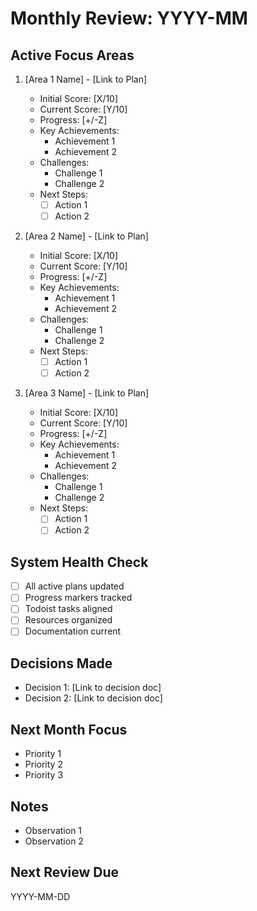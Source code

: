 # Monthly Review: YYYY-MM

## Active Focus Areas

1. [Area 1 Name] - [Link to Plan]

   - Initial Score: [X/10]
   - Current Score: [Y/10]
   - Progress: [+/-Z]
   - Key Achievements:
     - Achievement 1
     - Achievement 2
   - Challenges:
     - Challenge 1
     - Challenge 2
   - Next Steps:
     - [ ] Action 1
     - [ ] Action 2

2. [Area 2 Name] - [Link to Plan]

   - Initial Score: [X/10]
   - Current Score: [Y/10]
   - Progress: [+/-Z]
   - Key Achievements:
     - Achievement 1
     - Achievement 2
   - Challenges:
     - Challenge 1
     - Challenge 2
   - Next Steps:
     - [ ] Action 1
     - [ ] Action 2

3. [Area 3 Name] - [Link to Plan]
   - Initial Score: [X/10]
   - Current Score: [Y/10]
   - Progress: [+/-Z]
   - Key Achievements:
     - Achievement 1
     - Achievement 2
   - Challenges:
     - Challenge 1
     - Challenge 2
   - Next Steps:
     - [ ] Action 1
     - [ ] Action 2

## System Health Check

- [ ] All active plans updated
- [ ] Progress markers tracked
- [ ] Todoist tasks aligned
- [ ] Resources organized
- [ ] Documentation current

## Decisions Made

- Decision 1: [Link to decision doc]
- Decision 2: [Link to decision doc]

## Next Month Focus

- Priority 1
- Priority 2
- Priority 3

## Notes

- Observation 1
- Observation 2

## Next Review Due

YYYY-MM-DD

